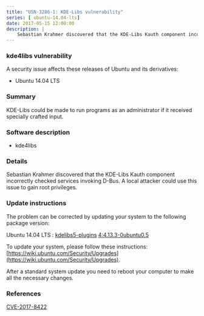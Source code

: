```yaml
---
title: "USN-3286-1: KDE-Libs vulnerability"
series: [ ubuntu-14.04-lts]
date: 2017-05-15 12:00:00
description: |
    Sebastian Krahmer discovered that the KDE-Libs Kauth component incorrectly checked services invoking D-Bus. A local attacker could use this issue to gain root privileges. 
--- 
```

 
 


### kde4libs vulnerability

A security issue affects these releases of Ubuntu and its derivatives:

* Ubuntu 14.04 LTS

### Summary

KDE-Libs could be made to run programs as an administrator if it received specially crafted input.

### Software description

* kde4libs 

### Details

Sebastian Krahmer discovered that the KDE-Libs Kauth component incorrectly checked services invoking D-Bus. A local attacker could use this issue to gain root privileges. 

### Update instructions

The problem can be corrected by updating your system to the following package version:

Ubuntu 14.04 LTS
 : [kdelibs5-plugins](https://launchpad.net/ubuntu/+source/kde4libs) <span> [4:4.13.3-0ubuntu0.5](https://launchpad.net/ubuntu/+source/kde4libs/4:4.13.3-0ubuntu0.5) </span> 

To update your system, please follow these instructions: [https://wiki.ubuntu.com/Security/Upgrades](https://wiki.ubuntu.com/Security/Upgrades).

After a standard system update you need to reboot your computer to make all the necessary changes. 

### References

 
 [CVE-2017-8422](http://people.ubuntu.com/~ubuntu-security/cve/CVE-2017-8422)
 


